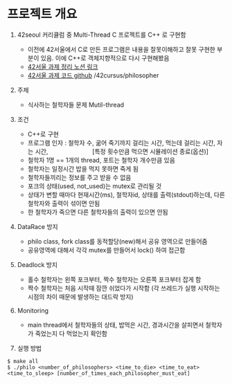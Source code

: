 # 프로젝트 개요
1. 42seoul 커리큘럼 중 Multi-Thread C 프로젝트를 C++ 로 구현함
    - 이전에 42서울에서 C로 만든 프로그램은 내용을 잘못이해하고 잘못 구현한 부분이 있음. 이에 C++로 객체지향적으로 다시 구현해봤음
    - [42서울 과제 정리 노션 링크](https://dongchoi.notion.site/Philosopher-947e57952e334043994125430f18b611)
    - [42서울 과제 코드 github](https://github.com/donghyeon-d/42cursus.git) /42cursus/philosopher

2. 주제 
    - 식사하는 철학자들 문제 Mutil-thread 

3. 조건
    - C++로 구현
    - 프로그램 인자 : 철학자 수, 굶어 죽기까지 걸리는 시간, 먹는데 걸리는 시간, 자는 시간, 
                            [특정 횟수만큼 먹으면 시뮬레이션 종료(옵션)]
    - 철학자 1명 == 1개의 thread, 포트는 철학자 개수만큼 있음
    - 철학자는 일정시간 밥을 먹지 못하면 죽게 됨
    - 철학자들끼리는 정보를 주고 받을 수 없음
    - 포크의 상태(used, not_used)는 mutex로 관리될 것
    - 상태가 변할 때마다 현재시간(ms), 철학자id, 상태를 출력(stdout)하는데, 다른 철학자와 출력이 섞이면 안됨
    - 한 철학자가 죽으면 다른 철학자들의 출력이 있으면 안됨

4. DataRace 방지
    - philo class, fork class를 동적할당(new)해서 공유 영역으로 만들어줌
    - 공유영역에 대해서 각각 mutex를 만들어서 lock() 하여 접근함

5. Deadlock 방지
    - 홀수 철학자는 왼쪽 포크부터, 짝수 철학자는 오른쪽 포크부터 잡게 함
    - 짝수 철학자는 처음 시작때 잠깐 쉬었다가 시작함 (각 쓰레드가 실행 시작하는 시점의 차이 때문에 발생하는 대드락 방지)

6. Monitoring
    - main thread에서 철학자들의 상태, 밥먹은 시간, 경과시간을 살피면서 철학자가 죽었는지 다 먹었는지 확인함

7. 실행 방법  
```
$ make all
$ ./philo <number_of_philosophers> <time_to_die> <time_to_eat> <time_to_sleep> [number_of_times_each_philosopher_must_eat]
```

